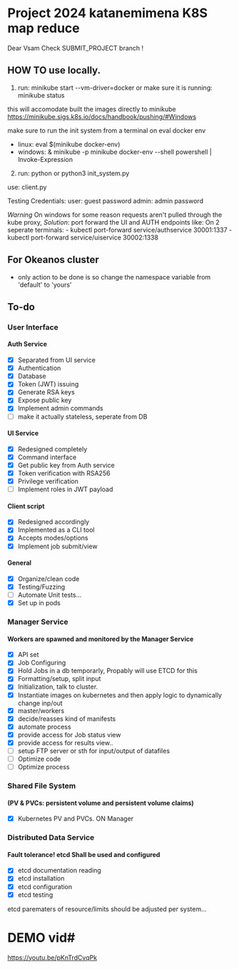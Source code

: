 # Project 2024 katanemimena K8S map reduce

Dear Vsam
Check SUBMIT_PROJECT branch !


## HOW TO use locally.


1. run: minikube start --vm-driver=docker 
    or make sure it is running: minikube status

this will accomodate built the images directly to minikube
https://minikube.sigs.k8s.io/docs/handbook/pushing/#Windows

make sure to run the init system from a terminal on eval docker env
- linux: eval $(minikube docker-env)
- windows: & minikube -p minikube docker-env --shell powershell | Invoke-Expression



2. run: python or python3 init_system.py

use: client.py 


Testing Credentials:
user: guest password
admin: admin password

*Warning* On windows for some reason requests aren't pulled through the kube proxy, *Solution*: port forward the UI and AUTH endpoints like:
On 2 seperate terminals:
    - kubectl port-forward service/authservice 30001:1337
    - kubectl port-forward service/uiservice 30002:1338


## For Okeanos cluster
- only action to be done is so change the namespace variable from 'default' to 'yours'







## To-do

### User Interface

#### Auth Service
- [x] Separated from UI service
- [x] Authentication
- [x] Database
- [x] Token (JWT) issuing
- [x] Generate RSA keys
- [x] Expose public key
- [x] Implement admin commands
- [ ] make it actually stateless, seperate from DB

#### UI Service
- [x] Redesigned completely
- [x] Command interface
- [x] Get public key from Auth service
- [x] Token verification with RSA256
- [x] Privilege verification
- [ ] Implement roles in JWT payload

#### Client script
- [x] Redesigned accordingly
- [x] Implemented as a CLI tool
- [x] Accepts modes/options
- [x] Implement job submit/view

#### General
- [x] Organize/clean code
- [x] Testing/Fuzzing
- [ ] Automate Unit tests...
- [x] Set up in pods

### Manager Service
#### Workers are spawned and monitored by the Manager Service
- [x] API set
- [x] Job Configuring
- [x] Hold Jobs in a db temporarly, Propably will use ETCD for this
- [x] Formatting/setup, split input
- [x] Initialization, talk to cluster.
- [x] Instantiate images on kubernetes and then apply logic to dynamically change inp/out
- [x] master/workers 
- [x] decide/reasses kind of manifests
- [x] automate process
- [x] provide access for Job status view
- [x] provide access for results view..
- [ ] setup FTP server or sth for input/output of datafiles
- [ ] Optimize code
- [ ] Optimize process

### Shared File System
#### (PV & PVCs: persistent volume and persistent volume claims)
- [x] Kubernetes PV and PVCs. ON Manager

### Distributed Data Service
#### Fault tolerance! etcd Shall be used and  configured
- [x] etcd documentation reading
- [x] etcd installation
- [x] etcd configuration
- [x] etcd testing

etcd parematers of resource/limits should be adjusted per system...


# DEMO  vid#
https://youtu.be/pKnTrdCvqPk